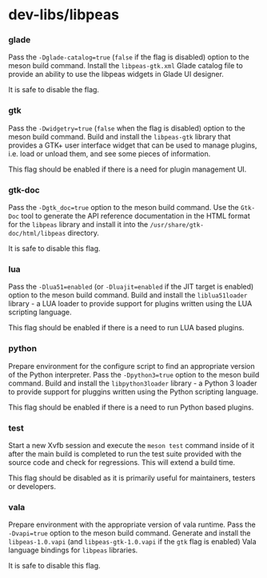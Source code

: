 # dev-libs/libpeas

### glade
Pass the `-Dglade-catalog=true` (`false` if the flag is disabled) option to the meson build command. Install the `libpeas-gtk.xml` Glade catalog file to provide an ability to use the libpeas widgets in Glade UI designer.

It is safe to disable the flag.

### gtk
Pass the `-Dwidgetry=true` (`false` when the flag is disabled) option to the meson build command. Build and install the `libpeas-gtk` library that provides a GTK+ user interface widget that can be used to manage plugins, i.e. load or unload them, and see some pieces of information.

This flag should be enabled if there is a need for plugin management UI.

### gtk-doc
Pass the `-Dgtk_doc=true` option to the meson build command. Use the `Gtk-Doc` tool to generate the API reference documentation in the HTML format for the `libpeas` library and install it into the `/usr/share/gtk-doc/html/libpeas` directory.

It is safe to disable this flag.

### lua
Pass the `-Dlua51=enabled` (or `-Dluajit=enabled` if the JIT target is enabled) option to the meson build command. Build and install the `liblua51loader` library - a LUA loader to provide support for plugins written using the LUA scripting language.

This flag should be enabled if there is a need to run LUA based plugins.

### python
Prepare environment for the configure script to find an appropriate version of the Python interpreter. Pass the `-Dpython3=true` option to the meson build command. Build and install the `libpython3loader` library - a Python 3 loader to provide support for pluggins written using the Python scripting language.

This flag should be enabled if there is a need to run Python based plugins.

### test
Start a new Xvfb session and execute the `meson test` command inside of it after the main build is completed to run the test suite provided with the source code and check for regressions. This will extend a build time.

This flag should be disabled as it is primarily useful for maintainers, testers or developers.

### vala
Prepare environment with the appropriate version of vala runtime. Pass the `-Dvapi=true` option to the meson build command. Generate and install the `libpeas-1.0.vapi` (and `libpeas-gtk-1.0.vapi` if the `gtk` flag is enabled) Vala language bindings for `libpeas` libraries.

It is safe to disable this flag.
